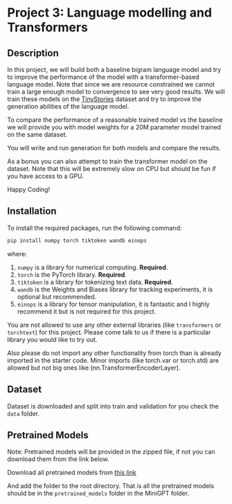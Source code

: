 # Project 3: Language modelling and Transformers

## Description

In this project, we will build both a baseline bigram language model and try to improve the performance of the model with a transformer-based language model. Note that since we are resource constrained we cannot train a large enough model to convergence to see very good results. We will train these models on the [TinyStories](https://huggingface.co/datasets/roneneldan/TinyStories) dataset and try to improve the generation abilities of the language model.

To compare the performance of a reasonable trained model vs the baseline we will provide you with model weights for a 20M parameter model trained on the same dataset.

You will write and run generation for both models and compare the results.

As a bonus you can also attempt to train the transformer model on the dataset. Note that this will be extremely slow on CPU but should be fun if you have access to a GPU.

Happy Coding!

## Installation

To install the required packages, run the following command:

```bash
pip install numpy torch tiktoken wandb einops
```

where:

1. `numpy` is a library for numerical computing. **Required**.
2. `torch` is the PyTorch library. **Required**.
3. `tiktoken` is a library for tokenizing text data. **Required**.
4. `wandb` is the Weights and Biases library for tracking experiments, it is optional but recommended.
5. `einops` is a library for tensor manipulation, it is fantastic and I highly recommend it but is not required for this project.

You are not allowed to use any other external libraries (like `transformers` or `torchtext`) for this project.
Please come talk to us if there is a particular library you would like to try out.

 Also please do not import any other functionality from torch than is already imported in the starter code. Minor imports (like torch.var or torch.std) are allowed but not big ones like (nn.TransformerEncoderLayer).

## Dataset

Dataset is downloaded and split into train and validation for you check the `data` folder.

## Pretrained Models

Note: Pretrained models will be provided in the zipped file, if not you can download them from the link below.

Download all pretrained models from [this link](https://drive.google.com/file/d/1g09qUM9WibdfQVgkj6IAj8K2S3SGwc91/view?usp=sharing)

And add the folder to the root directory. That is all the pretrained models should be in the `pretrained_models` folder in the MiniGPT folder.
